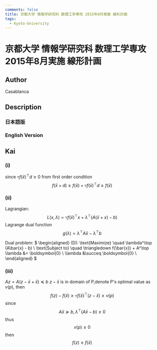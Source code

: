 ```yaml
---
comments: false
title: 京都大学 情報学研究科 数理工学専攻 2015年8月実施 線形計画
tags:
  - Kyoto-University
---
```

# 京都大学 情報学研究科 数理工学専攻 2015年8月実施 線形計画

## **Author**
Casablanca

## **Description**
### 日本語版


### English Version


## **Kai**
### (i)

since $\triangledown f(\bar{x})^\top d \geq 0$
from first order condition
$$f(\bar{x} + d) \geq f(\bar{x}) + \triangledown f(\bar{x})^\top d \geq f(\bar{x})$$

### (ii)

Lagrangian: $$L(x, \lambda) = \triangledown f(\bar{x})^\top x + \lambda^\top (A(\bar{x} + x) - b)$$
Lagrange dual function
$$g(\lambda) = \lambda ^\top A \bar{x} - \lambda^\top b$$


Dual problem:
$
\begin{aligned}
(D): \text{Maximize} \quad \lambda^\top (A\bar{x} - b) \\
\text{Subject to} \quad  \triangledown f(\bar{x}) + A^\top \lambda &= \boldsymbol{0} \\
\lambda &\succeq \boldsymbol{0} \\
\end{aligned}
$

### (iii)
$Az = A(z-\bar{x} + \bar{x}) \preceq b$
$z-\bar{x}$ is in domain of P,denote P's optimal value as $v(p)$, then
$$f(z) - f(\bar{x}) \geq \triangledown f(\bar{x})^\top (z- \bar{x}) \geq v(p)$$
since
$$A\bar{x} \succeq b, \lambda ^\top (A\bar{x}-b) \geq 0$$
thus 
$$v(p) \geq 0$$
then
$$f(z) \geq f(\bar{x})$$